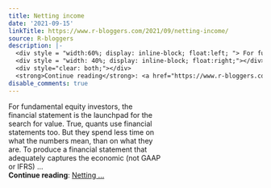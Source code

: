 ```yaml
---
title: Netting income
date: '2021-09-15'
linkTitle: https://www.r-bloggers.com/2021/09/netting-income/
source: R-bloggers
description: |-
  <div style = "width:60%; display: inline-block; float:left; "> For fundamental equity investors, the financial statement is the launchpad for the search for value. True, quants use financial statements too. But they spend less time on what the numbers mean, than on what they are. To produce a financial statement that adequately captures the economic (not GAAP or IFRS) ...</div>
  <div style = "width: 40%; display: inline-block; float:right;"></div>
  <div style="clear: both;"></div>
  <strong>Continue reading</strong>: <a href="https://www.r-bloggers.com/2021/09/netting-income/">Netting ...
disable_comments: true
---
```

<div style = "width:60%; display: inline-block; float:left; "> For fundamental equity investors, the financial statement is the launchpad for the search for value. True, quants use financial statements too. But they spend less time on what the numbers mean, than on what they are. To produce a financial statement that adequately captures the economic (not GAAP or IFRS) ...</div>
<div style = "width: 40%; display: inline-block; float:right;"></div>
<div style="clear: both;"></div>
<strong>Continue reading</strong>: <a href="https://www.r-bloggers.com/2021/09/netting-income/">Netting ...
